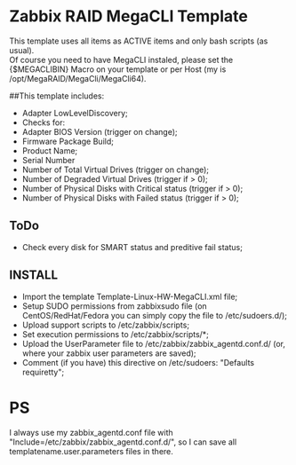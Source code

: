 # Zabbix RAID MegaCLI Template

This template uses all items as ACTIVE items and only bash scripts (as usual). <br>
Of course you need to have MegaCLI instaled, please set the {$MEGACLIBIN} Macro on your template or per Host (my is /opt/MegaRAID/MegaCli/MegaCli64).<br>

##This template includes:
* Adapter LowLevelDiscovery;
* Checks for:
 * Adapter BIOS Version (trigger on change);
 * Firmware Package Build;
 * Product Name;
 * Serial Number
 * Number of Total Virtual Drives (trigger on change);
 * Number of Degraded Virtual Drives (trigger if > 0);
 * Number of Physical Disks with Critical status (trigger if > 0);
 * Number of Physical Disks with Failed status (trigger if > 0);

## ToDo
* Check every disk for SMART status and preditive fail status;

## INSTALL
* Import the template Template-Linux-HW-MegaCLI.xml file;
* Setup SUDO permissions from zabbixsudo file (on CentOS/RedHat/Fedora you can simply copy the file to /etc/sudoers.d/);
* Upload support scripts to /etc/zabbix/scripts;
* Set execution permissions to /etc/zabbix/scripts/*;
* Upload the UserParameter file to /etc/zabbix/zabbix_agentd.conf.d/ (or, where your zabbix user parameters are saved);
* Comment (if you have) this directive on /etc/sudoers: "Defaults    requiretty";

# PS
I always use my zabbix_agentd.conf file with "Include=/etc/zabbix/zabbix_agentd.conf.d/", so I can save all templatename.user.parameters files in there.

